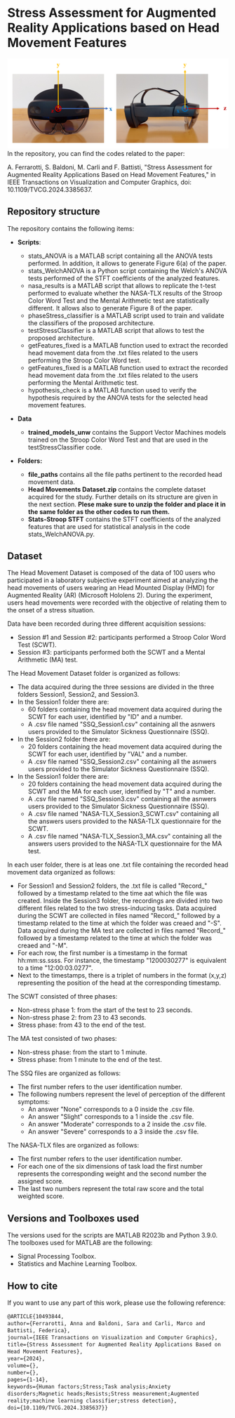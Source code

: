 # Stress Assessment for Augmented Reality Applications based on Head Movement Features

![My Image](ref_sys2.png)
In the repository, you can find the codes related to the paper: 


A. Ferrarotti, S. Baldoni, M. Carli and F. Battisti, "Stress Assessment for Augmented Reality Applications Based on Head Movement Features," in IEEE Transactions on Visualization and Computer Graphics, doi: 10.1109/TVCG.2024.3385637.

## Repository structure
The repository contains the following items:

- **Scripts**:
    - stats_ANOVA is a MATLAB script containing all the ANOVA tests performed. In addition, it allows to generate Figure 6(a) of the paper.
    - stats_WelchANOVA is a Python script containing the Welch's ANOVA tests performed of the STFT coefficients of the analyzed features.
    - nasa_results is a MATLAB script that allows to replicate the t-test performed to evaluate whether the NASA-TLX results of the Stroop Color Word Test and the Mental        Arithmetic test are statistically different. It allows also to generate Figure 8 of the paper.
    - phaseStress_classifier is a MATLAB script used to train and validate the classifiers of the proposed architecture.
    - testStressClassifier is a MATLAB script that allows to test the proposed architecture.
    - getFeatures_fixed is a MATLAB function used to extract the recorded head movement data from the .txt files related to the users performing the Stroop Color Word         test.
    - getFeatures_fixed is a MATLAB function used to extract the recorded head movement data from the .txt files related to the users performing the Mental Arithmetic         test.
    - hypothesis_check is a MATLAB function used to verify the hypothesis required by the ANOVA tests for the selected head movement features.

      
- **Data**
  - **trained_models_unw** contains the Support Vector Machines models trained on the Stroop Color Word Test and that are used in the testStressClassifier code.

    
- **Folders:**
  - **file_paths** contains all the file paths pertinent to the recorded head movement data.
  - **Head Movements Dataset.zip** contains the complete dataset acquired for the study. Further details on its structure are given in the next section. **Plese make         sure to unzip the folder and place it in the same folder as the other codes to run them.**
  - **Stats-Stroop STFT** contains the STFT coefficients of the analyzed features that are used for statistical analysis in the code stats_WelchANOVA.py.
 
## Dataset
The Head Movement Dataset is composed of the data of 100 users who participated in a laboratory subjective experiment aimed at analyzing the head movements of users wearing an Head Mounted Display (HMD) for Augmented Reality (AR) (Microsoft Hololens 2). During the experiment, users head movements were recorded with the objective of relating them to the       onset of a stress situation.

Data have been recorded during three different acquisition sessions:
- Session #1 and Session #2: participants performed a Stroop Color Word Test (SCWT).
- Session #3: participants performed both the SCWT and a Mental Arithmetic (MA) test.


The Head Movement Dataset folder is organized as follows:
- The data acquired during the three sessions are divided in the three folders Session1, Session2, and Session3.
- In the Session1 folder there are:
     - 60 folders containing the head movement data acquired during the SCWT for each user, identified by "ID" and a number.
     - A .csv file named "SSQ_Session1.csv" containing all the asnwers users provided to the Simulator Sickness Questionnaire (SSQ).
- In the Session2 folder there are:
     - 20 folders containing the head movement data acquired during the SCWT for each user, identified by "VAL" and a number.
     - A .csv file named "SSQ_Session2.csv" containing all the asnwers users provided to the Simulator Sickness Questionnaire (SSQ).
- In the Session1 folder there are:
     - 20 folders containing the head movement data acquired during the SCWT and the MA for each user, identified by "T" and a number.
     - A .csv file named "SSQ_Session3.csv" containing all the asnwers users provided to the Simulator Sickness Questionnaire (SSQ).
     - A .csv file named "NASA-TLX_Session3_SCWT.csv" containing all the answers users provided to the NASA-TLX questionnaire for the SCWT.
     - A .csv file named "NASA-TLX_Session3_MA.csv" containing all the answers users provided to the NASA-TLX questionnaire for the MA test.


In each user folder, there is at leas one .txt file containing the recorded head movement data organized as follows:
- For Session1 and Session2 folders, the .txt file is called "Record_" followed by a timestamp related to the time aat which the file was created. Inside the Session3 folder, the recordings are divided into two different files related to the two stress-inducing tasks. Data acquired during the SCWT are collected in files named "Record_" followed by a timestamp related to the time at which the folder was creaed and "-S". Data acquired during the MA test are collected in files named "Record_" followed by a timestamp related to the time at which the folder was creaed and "-M".
- For each row, the first number is a timestamp in the format hh:mm:ss.ssss. For instance, the timestamp "1200030277" is equivalent to a time "12:00:03.0277".
- Next to the timestamps, there is a triplet of numbers in the format (x,y,z) representing the position of the head at the corresponding timestamp.

The SCWT consisted of three phases:
- Non-stress phase 1: from the start of the test to 23 seconds.
- Non-stress phase 2: from 23 to 43 seconds.
- Stress phase: from 43 to the end of the test.


The MA test consisted of two phases:
- Non-stress phase: from the start to 1 minute.
- Stress phase: from 1 minute to the end of the test.

The SSQ files are organized as follows:
- The first number refers to the user identification number.
- The following numbers represent the level of perception of the different symptoms:
  - An answer "None" corresponds to a 0 inside the .csv file.
  - An answer "Slight" corresponds to a 1 inside the .csv file.
  - An answer "Moderate" corresponds to a 2 inside the .csv file.
  - An answer "Severe" corresponds to a 3 inside the .csv file.


The NASA-TLX files are organized as follows:
- The first number refers to the user identification number.
- For each one of the six dimensions of task load the first number represents the corresponding weight and the second number the assigned score.
- The last two numbers represent the total raw score and the total weighted score.

## Versions and Toolboxes used
The versions used for the scripts are MATLAB R2023b and Python 3.9.0. The toolboxes used for MATLAB are the following:
  - Signal Processing Toolbox.
  - Statistics and Machine Learning Toolbox.
## How to cite
If you want to use any part of this work, please use the following reference:

```
@ARTICLE{10493844,
author={Ferrarotti, Anna and Baldoni, Sara and Carli, Marco and Battisti, Federica},
journal={IEEE Transactions on Visualization and Computer Graphics}, 
title={Stress Assessment for Augmented Reality Applications Based on Head Movement Features}, 
year={2024},
volume={},
number={},
pages={1-14},
keywords={Human factors;Stress;Task analysis;Anxiety disorders;Magnetic heads;Resists;Stress measurement;Augmented reality;machine learning classifier;stress detection},
doi={10.1109/TVCG.2024.3385637}}
```
